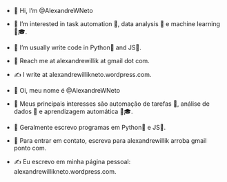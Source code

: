 
- 👋 Hi, I’m @AlexandreWNeto
- 🤔 I’m interested in task automation 🤖, data analysis 🔎 e machine learning 🤖🎓.
- 📖 I’m usually write code in Python🐍 and JS📜.
- 📧 Reach me at alexandrewillik at gmail dot com.
- ✍️ I write at alexandrewillikneto.wordpress.com.


- 👋 Oi, meu nome é @AlexandreWNeto
- 🤔 Meus principais interesses são automação de tarefas 🤖, análise de dados 🔎 e aprendizagem automática 🤖🎓.
- 📖 Geralmente escrevo programas em Python🐍 e JS📜.
- 📧 Para entrar em contato, escreva para alexandrewillik arroba gmail ponto com.
- ✍️ Eu escrevo em minha página pessoal: alexandrewillikneto.wordpress.com.


